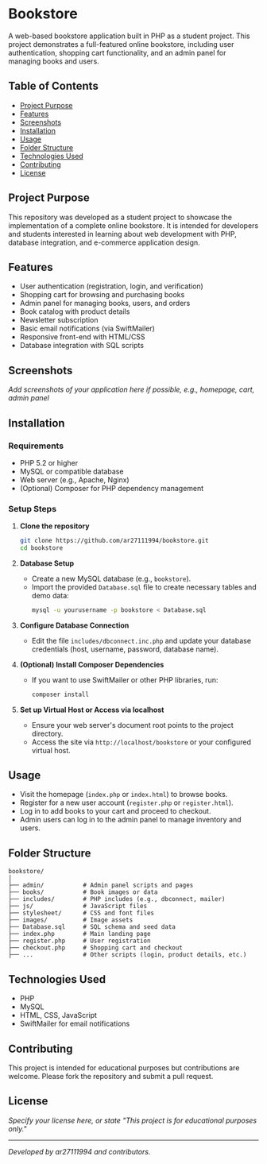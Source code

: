 # Bookstore

A web-based bookstore application built in PHP as a student project. This project demonstrates a full-featured online bookstore, including user authentication, shopping cart functionality, and an admin panel for managing books and users.

## Table of Contents

- [Project Purpose](#project-purpose)
- [Features](#features)
- [Screenshots](#screenshots)
- [Installation](#installation)
- [Usage](#usage)
- [Folder Structure](#folder-structure)
- [Technologies Used](#technologies-used)
- [Contributing](#contributing)
- [License](#license)

## Project Purpose

This repository was developed as a student project to showcase the implementation of a complete online bookstore. It is intended for developers and students interested in learning about web development with PHP, database integration, and e-commerce application design.

## Features

- User authentication (registration, login, and verification)
- Shopping cart for browsing and purchasing books
- Admin panel for managing books, users, and orders
- Book catalog with product details
- Newsletter subscription
- Basic email notifications (via SwiftMailer)
- Responsive front-end with HTML/CSS
- Database integration with SQL scripts

## Screenshots

*Add screenshots of your application here if possible, e.g., homepage, cart, admin panel*

## Installation

### Requirements

- PHP 5.2 or higher
- MySQL or compatible database
- Web server (e.g., Apache, Nginx)
- (Optional) Composer for PHP dependency management

### Setup Steps

1. **Clone the repository**
   ```sh
   git clone https://github.com/ar27111994/bookstore.git
   cd bookstore
   ```

2. **Database Setup**
   - Create a new MySQL database (e.g., `bookstore`).
   - Import the provided `Database.sql` file to create necessary tables and demo data:
     ```sh
     mysql -u yourusername -p bookstore < Database.sql
     ```

3. **Configure Database Connection**
   - Edit the file `includes/dbconnect.inc.php` and update your database credentials (host, username, password, database name).

4. **(Optional) Install Composer Dependencies**
   - If you want to use SwiftMailer or other PHP libraries, run:
     ```sh
     composer install
     ```

5. **Set up Virtual Host or Access via localhost**
   - Ensure your web server's document root points to the project directory.
   - Access the site via `http://localhost/bookstore` or your configured virtual host.

## Usage

- Visit the homepage (`index.php` or `index.html`) to browse books.
- Register for a new user account (`register.php` or `register.html`).
- Log in to add books to your cart and proceed to checkout.
- Admin users can log in to the admin panel to manage inventory and users.

## Folder Structure

```
bookstore/
│
├── admin/           # Admin panel scripts and pages
├── books/           # Book images or data
├── includes/        # PHP includes (e.g., dbconnect, mailer)
├── js/              # JavaScript files
├── stylesheet/      # CSS and font files
├── images/          # Image assets
├── Database.sql     # SQL schema and seed data
├── index.php        # Main landing page
├── register.php     # User registration
├── checkout.php     # Shopping cart and checkout
├── ...              # Other scripts (login, product details, etc.)
```

## Technologies Used

- PHP
- MySQL
- HTML, CSS, JavaScript
- SwiftMailer for email notifications

## Contributing

This project is intended for educational purposes but contributions are welcome. Please fork the repository and submit a pull request.

## License

*Specify your license here, or state "This project is for educational purposes only."*

---

*Developed by ar27111994 and contributors.*

